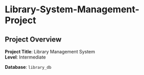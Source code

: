 # Library-System-Management-Project
## Project Overview
**Project Title**: Library Management System  
**Level**: Intermediate

**Database**: `library_db`
